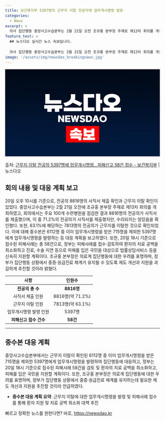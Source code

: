 ```yaml
---
title: 보건복지부 5397명의 근무지 이탈 전공자에 업무개시명령 발동
categories:
  - News
excerpt: >
  의사 집단행동 중앙사고수습본부는 2월 21일 오전 조규홍 본부장 주재로 제13차 회의를 개최하고, 의사 집단…
feature_text: >
  ## 뉴스다오 실시간 뉴스 속보입니다.

  의사 집단행동 중앙사고수습본부는 2월 21일 오전 조규홍 본부장 주재로 제13차 회의를 개최하고, 의사 집단…
image: '/assets/img/newsdao_breakingnews.jpg'
---
```


![뉴스다오 속보](/assets/img/newsdao_breakingnews.jpg)

<p>출처: <a href="https://newsdao.kr/3197" rel="dofollow">근무지 이탈 전공의 5397명에 업무개시명령…피해신고 58건 접수 - 보건복지부</a> | 뉴스다오</p>

<h2 data-ke-size="size26">회의 내용 및 대응 계획 보고</h2>
<p data-ke-size="size16">20일 오후 10시를 기준으로, 전공의 8816명의 사직서 제출 확인과 근무지 이탈 확인이 있었다. 중앙사고수습본부는 2월 21일 오전에 조규홍 본부장 주재로 제13차 회의를 개최하였고, 회의에서는 주요 100개 수련병원을 점검한 결과 8816명의 전공의가 사직서를 제출했으며, 이 중 71.2%의 전공의가 사직서를 제출했지만, 수리되지는 않았음을 확인했다. 또한, 63.1%에 해당하는 7813명의 전공의가 근무지를 이탈한 것으로 확인되었다. 이에 대해 중수본은 6112명 중 이미 업무개시명령을 받은 715명을 제외한 5397명에게 업무개시명령을 발령하는 등 대응 계획을 보고하였다. 또한, 20일 18시 기준으로 접수된 피해사례는 총 58건으로, 정부는 피해사례를 접수·검토하여 환자의 치료 공백을 최소화하고 진료, 수술 지연 등으로 피해를 입은 국민을 대상으로 법률상담서비스 등을 신속히 지원할 계획이다. 조규홍 본부장은 의료계 집단행동에 대한 우려를 표명하며, 정부가 집단행동 상황에서 중증·응급진료 체계가 유지될 수 있도록 제도 개선과 지원을 과감하게 추진할 것이라 밝혔다.</p>
<table>
<thead>
<tr>
<th style="text-align: center;">사항</th>
<th style="text-align: center;">인원수</th>
</tr>
</thead>
<tbody>
<tr>
<td style="text-align: center;"><b>전공의 총 수</b></td>
<td style="text-align: center;"><b>8816명</b></td>
</tr>
<tr>
<td style="text-align: center;">사직서 제출 인원</td>
<td style="text-align: center;">8816명(약 71.2%)</td>
</tr>
<tr>
<td style="text-align: center;">근무지 이탈 인원</td>
<td style="text-align: center;">7813명(약 63.1%)</td>
</tr>
<tr>
<td style="text-align: center;">업무개시명령 발령 인원</td>
<td style="text-align: center;">5397명</td>
</tr>
<tr>
<td style="text-align: center;"><b>피해신고 접수 건수</b></td>
<td style="text-align: center;"><b>58건</b></td>
</tr>
</tbody>
</table>
<hr>
<h2 data-ke-size="size26">중수본 대응 계획</h2>
<p data-ke-size="size16">중앙사고수습본부에서는 근무지 이탈이 확인된 6112명 중 이미 업무개시명령을 받은 715명을 제외한 5397명에게 업무개시명령을 발령하여 집단행동에 대응하고, 정부는 20일 18시 기준으로 접수된 피해사례 58건을 검토 및 환자의 치료 공백을 최소화하고, 피해를 입은 국민을 지원할 계획이다. 또한, 조규홍 본부장은 의료계 집단행동에 대한 우려를 표명하며, 정부가 집단행동 상황에서 중증·응급진료 체계를 유지하는데 필요한 제도 개선과 지원을 추진할 것이라 언급하였다.</p>
<ul>
<li><b>중수본 대응 계획 요약</b>: 근무지 이탈에 대한 업무개시명령을 발령 및 피해사례 접수를 통해 환자 지원 및 치료 공백 최소화 대책 추진</li>
</ul>
 

빠르고 정확한 뉴스를 원한다면? 바로, <a href="https://newsdao.kr" rel="dofollow">https://newsdao.kr</a>



